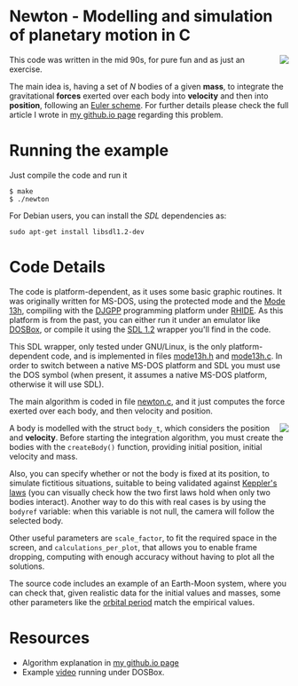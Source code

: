 
# Newton - Modelling and simulation of planetary motion in C

<img align="right" src="https://ibancg.github.io/images/newton_absolute_motion.png">

This code was written in the mid 90s, for pure fun and as just an exercise.

The main idea is, having a set of _N_ bodies of a given **mass**, to integrate the
gravitational **forces** exerted over each body into **velocity** and
then into **position**, following an [Euler scheme](https://en.wikipedia.org/wiki/Euler_method).
For further details please check the full article I wrote in
[my github.io page](https://ibancg.github.io/Modeling-and-simulation-of-planetary-motion/)
regarding this problem.

# Running the example

Just compile the code and run it

```console
$ make
$ ./newton
```

For Debian users, you can install the _SDL_ dependencies as:

```console
sudo apt-get install libsdl1.2-dev
```

# Code Details

The code is platform-dependent, as it uses some basic graphic routines.
It was originally written for MS-DOS, using the protected mode and the
[Mode 13h](https://en.wikipedia.org/wiki/Mode_13h), compiling with the
[DJGPP](https://en.wikipedia.org/wiki/DJGPP) programming platform under
[RHIDE](http://www.rhide.com/). As this platform is from the past, you can
either run it under an emulator like [DOSBox](http://www.dosbox.com/), or compile
it using the [SDL 1.2](http://www.libsdl.org/) wrapper you'll find in the code.

This SDL wrapper, only tested under GNU/Linux, is the only platform-dependent code,
and is implemented in files [mode13h.h](mode13h.h) and [mode13h.c](mode13h.c).
In order to switch between a native MS-DOS platform and SDL you must use the DOS
symbol (when present, it assumes a native MS-DOS platform, otherwise it will use SDL).

The main algorithm is coded in file [newton.c](newton.c), and it just computes
the force exerted over each body, and then velocity and position.

<img align="right" src="https://ibancg.github.io/images/newton_run_ellipse.png">

A body is modelled with the struct `body_t`, which considers the position and
**velocity**. Before starting the integration algorithm, you must create the bodies
with the `createBody()` function, providing initial position, initial velocity
and mass.

Also, you can specify whether or not the body is fixed at its position, to
simulate fictitious situations, suitable to being validated against [Keppler's
laws](https://en.wikipedia.org/wiki/Kepler%27s_laws_of_planetary_motion)
(you can visually check how the two first laws hold when only two bodies
interact). Another way to do this with real cases is by using the `bodyref`
variable: when this variable is not null, the camera will follow the selected
body.

Other useful parameters are `scale_factor`, to fit the required space in the
screen, and `calculations_per_plot`, that allows you to enable frame dropping,
computing with enough accuracy without having to plot all the solutions.


The source code includes an example of an Earth-Moon system, where you can check
that, given realistic data for the initial values and masses, some other
parameters like the [orbital period](https://en.wikipedia.org/wiki/Orbital_period)
match the empirical values.

# Resources

* Algorithm explanation in [my github.io page](https://ibancg.github.io/Modeling-and-simulation-of-planetary-motion/)
* Example [video](https://youtu.be/VX9IdCnNWJI) running under DOSBox.
